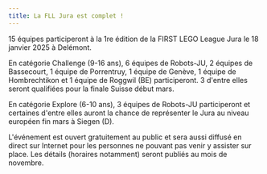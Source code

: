 ```yaml
---
title: La FLL Jura est complet !
---
```


15 équipes participeront à la 1re édition de la FIRST LEGO League Jura le 18 janvier 2025 à Delémont.

<!--more-->

En catégorie Challenge (9-16 ans), 6 équipes de Robots-JU, 2 équipes de Bassecourt, 1 équipe de Porrentruy, 1 équipe de Genève, 1 équipe de Hombrechtikon et 1 équipe de Roggwil (BE) participeront.
3 d'entre elles seront qualifiées pour la finale Suisse début mars.

En catégorie Explore (6-10 ans), 3 équipes de Robots-JU participeront et certaines d'entre elles auront la chance de représenter le Jura au niveau européen fin mars à Siegen (D).

L'événement est ouvert gratuitement au public et sera aussi diffusé en direct sur Internet pour les personnes ne pouvant pas venir y assister sur place.
Les détails (horaires notamment) seront publiés au mois de novembre.
